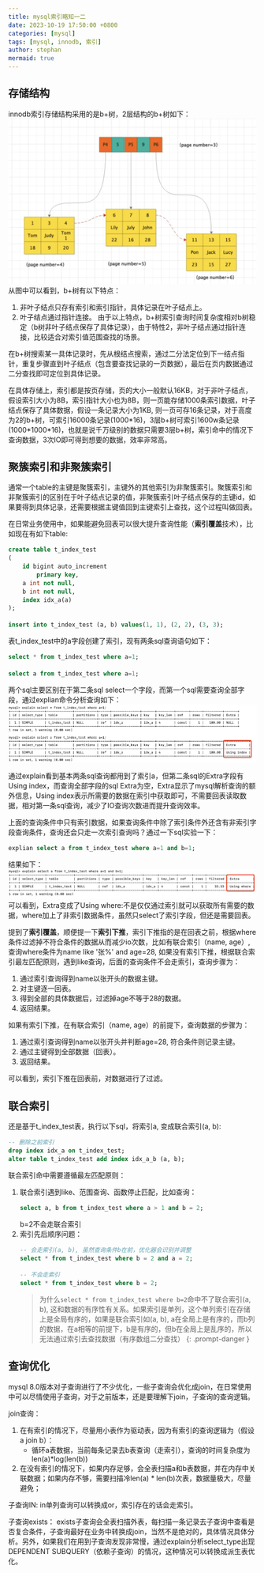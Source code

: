 ```yaml
---
title: mysql索引略知一二
date: 2023-10-19 17:50:00 +0800
categories: [mysql]
tags: [mysql, innodb, 索引]
author: stephan
mermaid: true
---
```


## 存储结构
innodb索引存储结构采用的是b+树，2层结构的b+树如下：
![avatar](/assets/img/b%2B_tree.png)
从图中可以看到，b+树有以下特点：
1. 非叶子结点只存有索引和索引指针，具体记录在叶子结点上。
2. 叶子结点通过指针连接。
由于以上特点，b+树索引查询时间复杂度相对b树稳定（b树非叶子结点保存了具体记录），由于特性2，非叶子结点通过指针连接，比较适合对索引值范围查找的场景。

在b+树搜索某一具体记录时，先从根结点搜索，通过二分法定位到下一结点指针，重复步骤直到叶子结点（包含要查找记录的一页数据），最后在页内数据通过二分查找即可定位到具体记录。

在具体存储上，索引都是按页存储，页的大小一般默认16KB，对于非叶子结点，假设索引大小为8B，索引指针大小也为8B，则一页能存储1000条索引数据，叶子结点保存了具体数据，假设一条记录大小为1KB, 则一页可存16条记录，对于高度为2的b+树，可索引16000条记录(1000\*16)，3层b+树可索引1600w条记录(1000\*1000\*16)，也就是说千万级别的数据只需要3层b+树，索引命中的情况下查询数据，3次IO即可得到想要的数据，效率非常高。

## 聚簇索引和非聚簇索引
通常一个table的主键是聚簇索引，主键外的其他索引为非聚簇索引。聚簇索引和非聚簇索引的区别在于叶子结点记录的值，非聚簇索引叶子结点保存的主键id，如果要得到具体记录，还需要根据主键值回到主键索引上查找，这个过程叫做回表。

在日常业务使用中，如果能避免回表可以很大提升查询性能（**索引覆盖**技术），比如现在有如下table:
```sql
create table t_index_test
(
    id bigint auto_increment
        primary key,
    a int not null,
    b int not null,
    index idx_a(a)
);

insert into t_index_test (a, b) values(1, 1), (2, 2), (3, 3);
```
表t_index_test中的a字段创建了索引，现有两条sql查询语句如下：
```sql
select * from t_index_test where a=1;

select a from t_index_test where a=1;
```
两个sql主要区别在于第二条sql select一个字段，而第一个sql需要查询全部字段，通过explian命令分析查询如下：
![avatar](/assets/img/index_return_table_explain.png)

通过explain看到基本两条sql查询都用到了索引a，但第二条sql的Extra字段有Using index，而查询全部字段的sql Extra为空，Extra显示了mysql解析查询的额外信息，Using index表示所需要的数据在索引中获取即可，不需要回表读取数据，相对第一条sql查询，减少了IO查询次数进而提升查询效率。

上面的查询条件中只有索引数据，如果查询条件中除了索引条件外还含有非索引字段查询条件，查询还会只走一次索引查询吗？通过一下sql实验一下：
```sql
explian select a from t_index_test where a=1 and b=1;
```
结果如下：
![avatar](/assets/img/index_return_table_where.png)
可以看到，Extra变成了Using where:不是仅仅通过索引就可以获取所有需要的数据，where加上了非索引数据条件，虽然只select了索引字段，但还是需要回表。

提到了**索引覆盖**，顺便提一下**索引下推**，索引下推指的是在回表之前，根据where条件过滤掉不符合条件的数据从而减少io次数，比如有联合索引（name, age）, 查询where条件为name like '张%' and age=28, 如果没有索引下推，根据联合索引最左匹配原则，遇到like查询，后面的查询条件不会走索引，查询步骤为：
1. 通过索引查询得到name以张开头的数据主键。
2. 对主键逐一回表。
3. 得到全部的具体数据后，过滤掉age不等于28的数据。
4. 返回结果。

如果有索引下推，在有联合索引（name, age）的前提下，查询数据的步骤为：
1. 通过索引查询得到name以张开头并判断age=28, 符合条件则记录主键。
2. 通过主键得到全部数据（回表）。
3. 返回结果。

可以看到，索引下推在回表前，对数据进行了过滤。

## 联合索引
还是基于t_index_test表，执行以下sql，将索引a, 变成联合索引(a, b):
```sql
-- 删除之前索引
drop index idx_a on t_index_test;
alter table t_index_test add index idx_a_b (a, b);
```
联合索引命中需要遵循最左匹配原则：
1. 联合索引遇到like、范围查询、函数停止匹配，比如查询：
    ```sql
    select a, b from t_index_test where a > 1 and b = 2;
    ```
    b=2不会走联合索引
2. 索引先后顺序问题：
    ```sql
    -- 会走索引(a, b), 虽然查询条件b在前，优化器会识别并调整
    select * from t_index_test where b = 2 and a = 2;

    -- 不会走索引
    select * from t_index_test where b = 2;
    ``` 
    > 为什么`select * from t_index_test where b=2`命中不了联合索引(a, b), 这和数据的有序性有关系。如果索引是单列，这个单列索引在存储上是全局有序的，如果是联合索引如(a, b), a在全局上是有序的，而b列的数据，在a相等的前提下，b是有序的，但b在全局上是乱序的，所以无法通过索引去查找数据（有序数组二分查找）
    {: .prompt-danger }

## 查询优化
mysql 8.0版本对子查询进行了不少优化，一些子查询会优化成join，在日常使用中可以尽情使用子查询，对于之前版本，还是要理解下join，子查询的查询逻辑。

join查询：
1. 在有索引的情况下，尽量用小表作为驱动表，因为有索引的查询逻辑为（假设a join b）：
    - 循环a表数据，当前每条记录去b表查询（走索引），查询的时间复杂度为len(a)*log(len(b))
2. 在没有索引的情况下，如果内存足够，会全表扫描a和b表数据，并在内存中关联数据；如果内存不够，需要扫描冷len(a) * len(b)次表，数据量极大，尽量避免；

子查询IN:
in单列查询可以转换成or，索引存在的话会走索引。

子查询exists：
exists子查询会全表扫描外表，每扫描一条记录去子查询中查看是否复合条件，子查询最好在业务中转换成join，当然不是绝对的，具体情况具体分析。另外，如果我们在用到子查询发现非常慢，通过explain分析select_type出现DEPENDENT SUBQUERY（依赖子查询）的情况，这种情况可以转换成派生表优化。


    